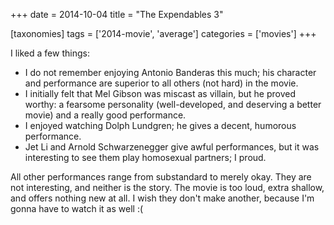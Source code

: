 +++
date = 2014-10-04
title = "The Expendables 3"

[taxonomies]
tags = ['2014-movie', 'average']
categories = ['movies']
+++

I liked a few things:

-   I do not remember enjoying Antonio Banderas this much; his character
    and performance are superior to all others (not hard) in the movie.
-   I initially felt that Mel Gibson was miscast as villain, but he
    proved worthy: a fearsome personality (well-developed, and deserving
    a better movie) and a really good performance.
-   I enjoyed watching Dolph Lundgren; he gives a decent, humorous
    performance.
-   Jet Li and Arnold Schwarzenegger give awful performances, but it was
    interesting to see them play homosexual partners; I proud.

All other performances range from substandard to merely okay. They are
not interesting, and neither is the story. The movie is too loud, extra
shallow, and offers nothing new at all. I wish they don\'t make another,
because I\'m gonna have to watch it as well :(
